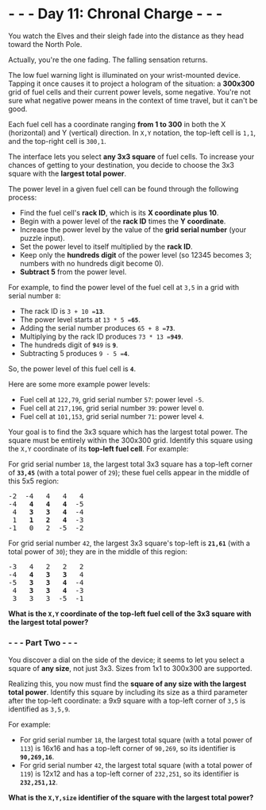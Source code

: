 # - - - Day 11: Chronal Charge - - -

You watch the Elves and their sleigh fade into the distance as they head toward the North Pole.

Actually, you're the one fading. The falling sensation returns.

The low fuel warning light is illuminated on your wrist-mounted device. Tapping it once causes it to project a hologram of the situation: a **300x300** grid of fuel cells and their current power levels, some negative. You're not sure what negative power means in the context of time travel, but it can't be good.

Each fuel cell has a coordinate ranging **from 1 to 300** in both the X (horizontal) and Y (vertical) direction. In ``X,Y`` notation, the top-left cell is ``1,1``, and the top-right cell is ``300,1``.

The interface lets you select **any 3x3 square** of fuel cells. To increase your chances of getting to your destination, you decide to choose the 3x3 square with the **largest total power**.

The power level in a given fuel cell can be found through the following process:

* Find the fuel cell's **rack ID**, which is its **X coordinate plus 10**.
* Begin with a power level of the **rack ID** times the **Y coordinate**.
* Increase the power level by the value of the **grid serial number** (your puzzle input).
* Set the power level to itself multiplied by the **rack ID**.
* Keep only the **hundreds digit** of the power level (so 12345 becomes 3; numbers with no hundreds digit become 0).
* **Subtract 5** from the power level.

For example, to find the power level of the fuel cell at ``3,5`` in a grid with serial number ``8``:

* The rack ID is ``3 + 10 =``**``13``**.
* The power level starts at ``13 * 5 =``**``65``**.
* Adding the serial number produces ``65 + 8 =``**``73``**.
* Multiplying by the rack ID produces ``73 * 13 =``**``949``**.
* The hundreds digit of **``9``**``49`` is **``9``**.
* Subtracting 5 produces ``9 - 5 =``**``4``**.

So, the power level of this fuel cell is **``4``**.

Here are some more example power levels:

* Fuel cell at  ``122,79``, grid serial number ``57``: power level ``-5``.
* Fuel cell at ``217,196``, grid serial number ``39``: power level  ``0``.
* Fuel cell at ``101,153``, grid serial number ``71``: power level  ``4``.

Your goal is to find the 3x3 square which has the largest total power. The square must be entirely within the 300x300 grid. Identify this square using the ``X,Y`` coordinate of its **top-left fuel cell**. For example:

For grid serial number ``18``, the largest total 3x3 square has a top-left corner of **``33,45``** (with a total power of ``29``); these fuel cells appear in the middle of this 5x5 region:

<pre>
-2  -4   4   4   4
-4   <b>4   4   4</b>  -5
 4   <b>3   3   4</b>  -4
 1   <b>1   2   4</b>  -3
-1   0   2  -5  -2
</pre>

For grid serial number ``42``, the largest 3x3 square's top-left is **``21,61``** (with a total power of ``30``); they are in the middle of this region:

<pre>
-3   4   2   2   2
-4   <b>4   3   3</b>   4
-5   <b>3   3   4</b>  -4
 4   <b>3   3   4</b>  -3
 3   3   3  -5  -1
</pre>

**What is the ``X,Y`` coordinate of the top-left fuel cell of the 3x3 square with the largest total power?**


### - - - Part Two - - -

You discover a dial on the side of the device; it seems to let you select a square of **any size**, not just 3x3. Sizes from 1x1 to 300x300 are supported.

Realizing this, you now must find the **square of any size with the largest total power**. Identify this square by including its size as a third parameter after the top-left coordinate: a 9x9 square with a top-left corner of ``3,5`` is identified as ``3,5,9``.

For example:

* For grid serial number ``18``, the largest total square (with a total power of ``113``) is 16x16 and has a top-left corner of ``90,269``, so its identifier is **``90,269,16``**.
* For grid serial number ``42``, the largest total square (with a total power of ``119``) is 12x12 and has a top-left corner of ``232,251``, so its identifier is **``232,251,12``**.

**What is the ``X,Y,size`` identifier of the square with the largest total power?**

